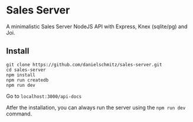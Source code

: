 # Sales Server

A minimalistic Sales Server NodeJS API with Express, Knex (sqlite/pg) and Joi.

## Install

```
git clone https://github.com/danielschmitz/sales-server.git
cd sales-server
npm install
npm run createdb
npm run dev
```

Go to `localhost:3000/api-docs` 

Atfer the installation, you can always run the server using the `npm run dev` command.